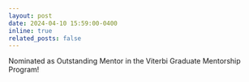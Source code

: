 ```yaml
---
layout: post
date: 2024-04-10 15:59:00-0400
inline: true
related_posts: false
---
```


Nominated as Outstanding Mentor in the Viterbi Graduate Mentorship Program!